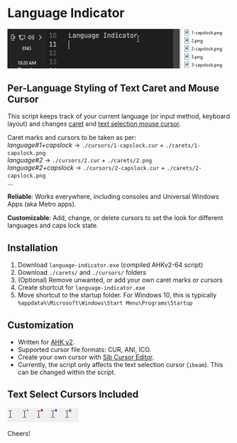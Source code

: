 # Language Indicator

<img src="img/how-it-work.gif" width="608" />

## Per-Language Styling of Text Caret and Mouse Cursor

This script keeps track of your current language (or input method, keyboard layout) and changes [caret](https://en.wikipedia.org/wiki/Caret_navigation) and [text selection mouse cursor](<https://en.wikipedia.org/wiki/Cursor_(user_interface)#I-beam_pointer>).

Caret marks and cursors to be taken as per:  
_language#1+capslock_ → `./cursors/1-capslock.cur` + `./carets/1-capslock.png`  
_language#2_ → `./cursors/2.cur` + `./carets/2.png`  
_language#2+capslock_ → `./cursors/2-capslock.cur` + `./carets/2-capslock.png`  
...

**Reliable**: Works everywhere, including consoles and Universal Windows Apps (aka Metro apps).

**Customizable**: Add, change, or delete cursors to set the look for different languages and caps lock state.

## Installation

1. Download `language-indicator.exe` (compiled AHKv2-64 script)
2. Download `./carets/` and `./cursors/` folders
3. (Optional) Remove unwanted, or add your own caret marks or cursors
4. Create shortcut for `language-indicator.exe`
5. Move shortcut to the startup folder. For Windows 10, this is typically `%appdata%\Microsoft\Windows\Start Menu\Programs\Startup`

## Customization

-   Written for [AHK v2](https://www.autohotkey.com/docs/v2/).
-   Supported cursor file formats: CUR, ANI, ICO.
-   Create your own cursor with [Sib Cursor Editor](http://www.sibcode.com/cursor-editor/).
-   Currently, the script only affects the text selection cursor (`ibeam`). This can be changed within the script.

## Text Select Cursors Included

<img align="left" src="img/ibeam-default.jpg" alt="default i-beam cursor" />
<img align="left" src="img/ibeam-dot-green.jpg" alt="i-beam cursor with dot" />
<img align="left" src="img/ibeam-circle-red.jpg" alt="i-beam cursor with circle" />
<img align="left" src="img/ibeam-arrow-up-blue.jpg" alt="i-beam cursor with arrow up" />
<img src="img/ibeam-g.jpg" alt="i-beam cursor with letter g" />

Cheers!
